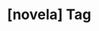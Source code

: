 ---
article_id: 0
description: List of articles under [novela] tag.
image: http://huntingbears.com.ve/static/img/site/mstile-310x310.png
layout: tag
slug: novela
title: '[novela] Tag'
---